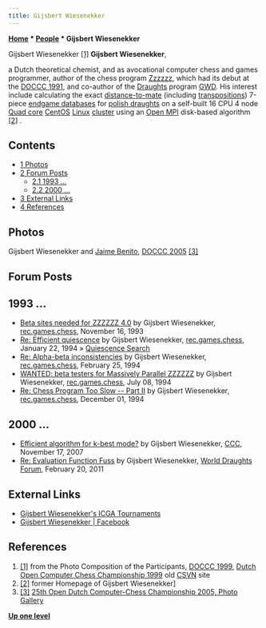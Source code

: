```yaml
---
title: Gijsbert Wiesenekker
---
```

**[Home](Home "Home") * [People](People "People") * Gijsbert Wiesenekker**

[](http://old.csvn.nl/pics/part.jpg) Gijsbert Wiesenekker <a id="cite-note-1" href="#cite-ref-1">[1]</a>
**Gijsbert Wiesenekker**,

a Dutch theoretical chemist, and as avocational computer chess and games programmer, author of the chess program [Zzzzzz](Zzzzzz "Zzzzzz"), which had its debut at the [DOCCC 1991](DOCCC_1991 "DOCCC 1991"), and co-author of the [Draughts](Draughts "Draughts") program [GWD](https://www.game-ai-forum.org/icga-tournaments/program.php?id=431).
His interest include calculating the exact [distance-to-mate](Endgame_Tablebases#DTM "Endgame Tablebases") (including [transpositions](Transposition "Transposition")) 7-piece [endgame databases](Endgame_Tablebases "Endgame Tablebases") for [polish draughts](Draughts "Draughts") on a self-built 16 CPU 4 node [Quad core](https://en.wikipedia.org/wiki/Quad_core) [CentOS](https://en.wikipedia.org/wiki/CentOS) [Linux](Linux "Linux") [cluster](https://en.wikipedia.org/wiki/Computer_cluster) using an [Open MPI](https://en.wikipedia.org/wiki/Open_MPI) disk-based algorithm <a id="cite-note-2" href="#cite-ref-2">[2]</a> .

## Contents

- [1 Photos](#photos)
- [2 Forum Posts](#forum-posts)
  - [2.1 1993 ...](#1993-...)
  - [2.2 2000 ...](#2000-...)
- [3 External Links](#external-links)
- [4 References](#references)

## Photos

[](http://old.csvn.nl/gallery23.html)
Gijsbert Wiesenekker and [Jaime Benito](Jaime_Benito_de_Valle_Ruiz "Jaime Benito de Valle Ruiz"), [DOCCC 2005](DOCCC_2005 "DOCCC 2005") <a id="cite-note-3" href="#cite-ref-3">[3]</a>

## Forum Posts

## 1993 ...

- [Beta sites needed for ZZZZZZ 4.0](http://groups.google.com/group/rec.games.chess/browse_frm/thread/82476fe145d549d8) by Gijsbert Wiesenekker, [rec.games.chess](Computer_Chess_Forums "Computer Chess Forums"), November 16, 1993
- [Re: Efficient quiescence](http://groups.google.com/group/rec.games.chess/msg/87fcddab7c4c8ad4) by Gijsbert Wiesenekker, [rec.games.chess](Computer_Chess_Forums "Computer Chess Forums"), January 22, 1994 » [Quiescence Search](Quiescence_Search "Quiescence Search")
- [Re: Alpha-beta inconsistencies](http://groups.google.com/group/rec.games.chess/msg/4a5a3615e1480617) by Gijsbert Wiesenekker, [rec.games.chess](Computer_Chess_Forums "Computer Chess Forums"), February 25, 1994
- [WANTED: beta testers for Massively Parallel ZZZZZZ](http://groups.google.com/group/rec.games.chess/browse_frm/thread/347a2304e8d73f60) by Gijsbert Wiesenekker, [rec.games.chess](Computer_Chess_Forums "Computer Chess Forums"), July 08, 1994
- [Re: Chess Program Too Slow -- Part II](http://groups.google.com/group/rec.games.chess/msg/f5f509b5500d903f) by Gijsbert Wiesenekker, [rec.games.chess](Computer_Chess_Forums "Computer Chess Forums"), December 01, 1994

## 2000 ...

- [Efficient algorithm for k-best mode?](http://www.talkchess.com/forum/viewtopic.php?t=17921) by Gijsbert Wiesenekker, [CCC](CCC "CCC"), November 17, 2007
- [Re: Evaluation Function Fuss](http://laatste.info/bb3/viewtopic.php?t=2839#p86071) by Gijsbert Wiesenekker, [World Draughts Forum](http://laatste.info/bb3/index.php), February 20, 2011

## External Links

- [Gijsbert Wiesenekker's ICGA Tournaments](https://www.game-ai-forum.org/icga-tournaments/person.php?id=363)
- [Gijsbert Wiesenekker | Facebook](http://www.facebook.com/people/Gijsbert-Wiesenekker/100003023001440)

## References

1. <a id="cite-ref-1" href="#cite-note-1">[1]</a> from the Photo Composition of the Participants, [DOCCC 1999](DOCCC_1999 "DOCCC 1999"), [Dutch Open Computer Chess Championship 1999](http://old.csvn.nl/docc99.html) old [CSVN](CSVN "CSVN") site
1. <a id="cite-ref-2" href="#cite-note-2">[2]</a> former Homepage of Gijsbert Wiesenekker\]
1. <a id="cite-ref-3" href="#cite-note-3">[3]</a> [25th Open Dutch Computer-Chess Championship 2005, Photo Gallery](http://old.csvn.nl/gallery23.html)

**[Up one level](People "People")**

